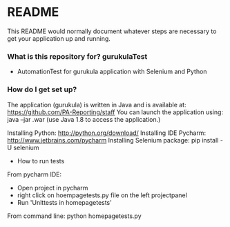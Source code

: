 # README #

This README would normally document whatever steps are necessary to get your application up and running.

### What is this repository for? gurukulaTest

* AutomationTest for gurukula application with Selenium and Python

### How do I get set up? ###

The application (gurukula) is written in Java and is available at: https://github.com/PA-Reporting/staff
You can launch the application using: java –jar .war (use Java 1.8 to access the application.)

Installing Python: http://python.org/download/
Installing IDE Pycharm: http://www.jetbrains.com/pycharm
Installing Selenium package: pip install -U selenium

* How to run tests

From pycharm IDE:
- Open project in pycharm
- right click on hoempagetests.py file on the left projectpanel
- Run 'Unittests in homepagetests'

From command line:
python homepagetests.py


